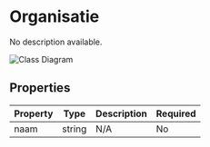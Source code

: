 # Organisatie

No description available.

![Class Diagram](https://github.com/CommonGateway/CustomerInteractionBundle/blob/fix-indexation-mappings/docs/schema/klant.organisatie.svg)

## Properties

| Property | Type | Description | Required |
|----------|------|-------------|----------|
| naam | string | N/A | No |
